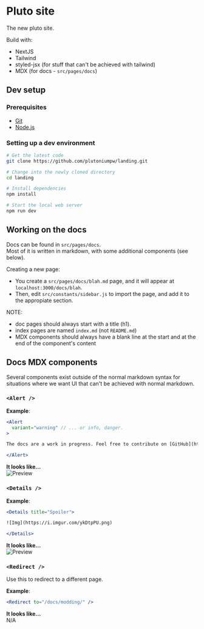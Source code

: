 # Pluto site

The new pluto site.

Build with:

- NextJS
- Tailwind
- styled-jsx (for stuff that can't be achieved with tailwind)
- MDX (for docs - `src/pages/docs`)

## Dev setup

### Prerequisites

- [Git](https://git-scm.com/)
- [Node.js](https://nodejs.org/)

### Setting up a dev environment

```bash
# Get the latest code
git clone https://github.com/plutoniumpw/landing.git

# Change into the newly cloned directory
cd landing

# Install dependencies
npm install

# Start the local web server
npm run dev
```

## Working on the docs

Docs can be found in `src/pages/docs`.  
Most of it is written in markdown, with some additional components (see below).

Creating a new page:

- You create a `src/pages/docs/blah.md` page, and it will appear at `localhost:3000/docs/blah`.  
- Then, edit `src/constants/sidebar.js` to import the page, and add it to the appropiate section.  

NOTE:

- doc pages should always start with a title (h1).  
- index pages are named `index.md` (not `README.md`)
- MDX components should always have a blank line at the start and at the end of the component's content  

## Docs MDX components

Several components exist outside of the normal markdown syntax for situations where we want UI that can't be achieved with normal markdown.

### `<Alert />`

**Example**:

```jsx
<Alert 
  variant="warning" // ... or info, danger.
>

The docs are a work in progress. Feel free to contribute on [GitHub](https://github.com/plutoniumpw/site/).

</Alert>
```

**It looks like...**  
![Preview](https://jari.lol/G5F25VqtTq.png)

### `<Details />`

**Example**:

```jsx
<Details title="Spoiler"> 

![Img](https://i.imgur.com/ykDtpPU.png)

</Details>
```

**It looks like...**  
![Preview](https://jari.lol/e7ink1vhIH.png)

### `<Redirect />`  

Use this to redirect to a different page.

**Example**:

```jsx
<Redirect to="/docs/modding/" />
```

**It looks like...**  
N/A

